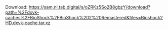 Download: https://sam.nl.tab.digital/s/oZRKz5So2B8gbzY/download?path=%2Fdxvk-caches%2FBioShock%2FBioShock%202%20Remastered&files=Bioshock2HD.dxvk-cache.tar.xz
